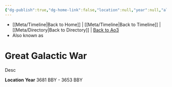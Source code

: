 ```yaml
---
{"dg-publish":true,"dg-home-link":false,"location":null,"year":null,"aliases":[],"tags":["event","war","unfinished"],"permalink":"/battles-major-events-wars-eras/great-galactic-war/","dgHomeLink":false,"dgPassFrontmatter":true}
---
```


- [[Meta/Timeline\|Back to Home]] | [[Meta/Timeline\|Back to Timeline]] | [[Meta/Directory\|Back to Directory]] | [Back to Ao3](https://archiveofourown.org/works/19334440/chapters/45992584)
- Also known as

# Great Galactic War
Desc

**Location** 
**Year** 3681 BBY - 3653 BBY